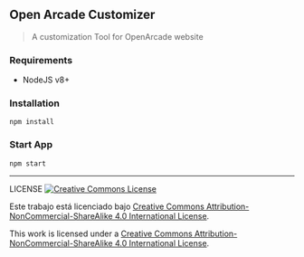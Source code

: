 ## Open Arcade Customizer
> A customization Tool for OpenArcade website

### Requirements
* NodeJS v8+

### Installation 
```npm install```

### Start App
```npm start```

-------  

LICENSE 
<a rel="license" href="http://creativecommons.org/licenses/by-nc-sa/4.0/"><img alt="Creative Commons License" style="border-width:0" src="https://i.creativecommons.org/l/by-nc-sa/4.0/80x15.png" /></a>  

Este trabajo está licenciado bajo <a rel="license" href="https://creativecommons.org/licenses/by-nc-sa/4.0/deed.es">Creative Commons Attribution-NonCommercial-ShareAlike 4.0 International License</a>.  

This work is licensed under a <a rel="license" href="http://creativecommons.org/licenses/by-nc-sa/4.0/">Creative Commons Attribution-NonCommercial-ShareAlike 4.0 International License</a>.